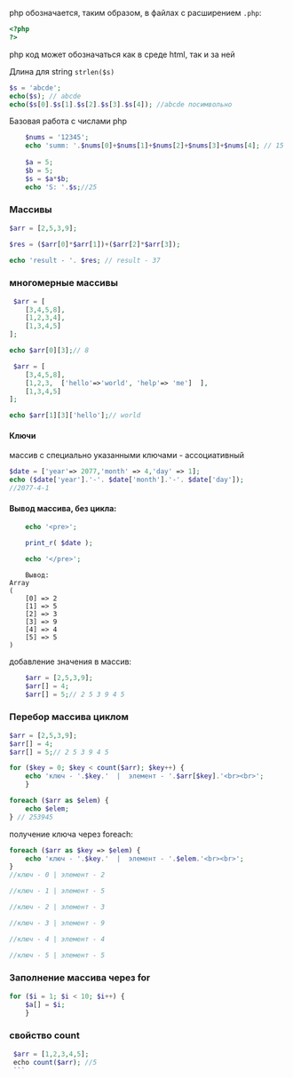 php обозначается, таким образом, в файлах с расширением `.php`:

```php
<?php
?>
```

 php код может обозначаться как в среде html, так и за ней

Длина для string `strlen($s)`
```php
$s = 'abcde';
echo($s); // abcde
echo($s[0].$s[1].$s[2].$s[3].$s[4]); //abcde посимвольно
```

Базовая работа с числами php
```php
    $nums = '12345';
    echo 'summ: '.$nums[0]+$nums[1]+$nums[2]+$nums[3]+$nums[4]; // 15
    
    $a = 5;
    $b = 5;
    $s = $a*$b;
    echo 'S: '.$s;//25
```

### Mассивы
```php
$arr = [2,5,3,9];

$res = ($arr[0]*$arr[1])+($arr[2]*$arr[3]);

echo 'result - '. $res; // result - 37
```

### многомерные массивы
```php
 $arr = [
    [3,4,5,8],
    [1,2,3,4],
    [1,3,4,5]
];

echo $arr[0][3];// 8

 $arr = [
    [3,4,5,8],
    [1,2,3,  ['hello'=>'world', 'help'=> 'me']  ],
    [1,3,4,5]
];

echo $arr[1][3]['hello'];// world

```
#### Ключи
массив с специально указанными ключами - ассоциативный
```php
$date = ['year'=> 2077,'month' => 4,'day' => 1];
echo ($date['year'].'-'. $date['month'].'-'. $date['day']);
//2077-4-1
```

#### Вывод массива, без цикла:
```php
    echo '<pre>';

    print_r( $date );

    echo '</pre>';
``` 
```
	Вывод:
Array
(
    [0] => 2
    [1] => 5
    [2] => 3
    [3] => 9
    [4] => 4
    [5] => 5
)
```


добавление значения в массив:
```php
    $arr = [2,5,3,9];
    $arr[] = 4;
    $arr[] = 5;// 2 5 3 9 4 5
```
### Перебор массива циклом

```php
$arr = [2,5,3,9];
$arr[] = 4;
$arr[] = 5;// 2 5 3 9 4 5

for ($key = 0; $key < count($arr); $key++) {
    echo 'ключ - '.$key.'  |  элемент - '.$arr[$key].'<br><br>';
    }

foreach ($arr as $elem) {
    echo $elem;
} // 253945
```

получение ключа через foreach:
```php
foreach ($arr as $key => $elem) {
    echo 'ключ - '.$key.'  |  элемент - '.$elem.'<br><br>';
}
//ключ - 0 | элемент - 2

//ключ - 1 | элемент - 5

//ключ - 2 | элемент - 3

//ключ - 3 | элемент - 9

//ключ - 4 | элемент - 4

//ключ - 5 | элемент - 5
```


### Заполнение массива через for
```php
for ($i = 1; $i < 10; $i++) {
    $a[] = $i;
    } 
```
### свойство count
```php
 $arr = [1,2,3,4,5];
 echo count($arr); //5
 ```



